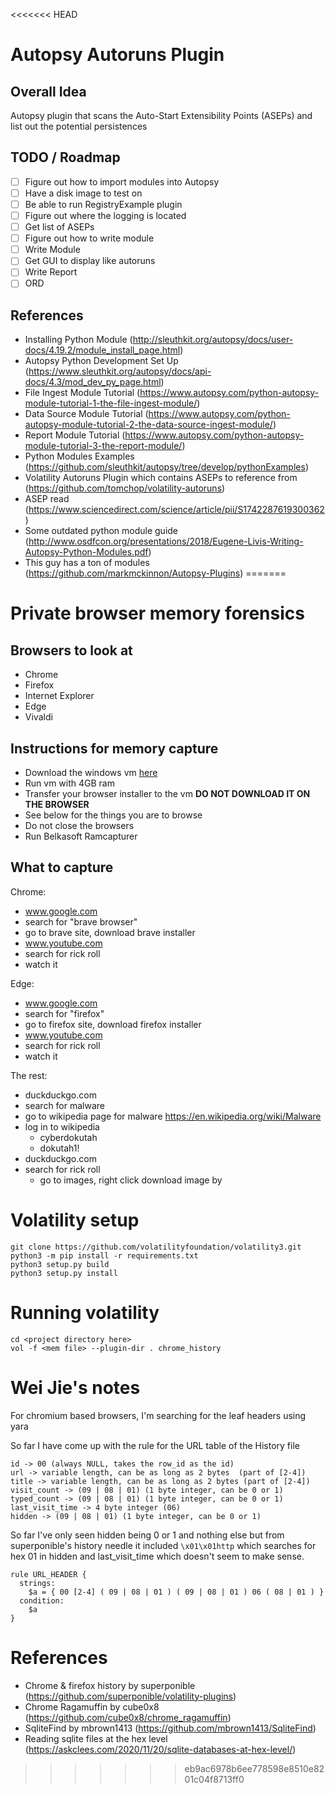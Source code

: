 <<<<<<< HEAD
# Autopsy Autoruns Plugin

## Overall Idea
Autopsy plugin that scans the Auto-Start Extensibility Points (ASEPs) and list out the potential persistences

## TODO / Roadmap
- [ ] Figure out how to import modules into Autopsy
- [ ] Have a disk image to test on
- [ ] Be able to run RegistryExample plugin
- [ ] Figure out where the logging is located
- [ ] Get list of ASEPs
- [ ] Figure out how to write module
- [ ] Write Module
- [ ] Get GUI to display like autoruns
- [ ] Write Report
- [ ] ORD

## References
- Installing Python Module (http://sleuthkit.org/autopsy/docs/user-docs/4.19.2/module_install_page.html)
- Autopsy Python Development Set Up (https://www.sleuthkit.org/autopsy/docs/api-docs/4.3/mod_dev_py_page.html)
- File Ingest Module Tutorial (https://www.autopsy.com/python-autopsy-module-tutorial-1-the-file-ingest-module/)
- Data Source Module Tutorial (https://www.autopsy.com/python-autopsy-module-tutorial-2-the-data-source-ingest-module/)
- Report Module Tutorial (https://www.autopsy.com/python-autopsy-module-tutorial-3-the-report-module/)
- Python Modules Examples (https://github.com/sleuthkit/autopsy/tree/develop/pythonExamples)
- Volatility Autoruns Plugin which contains ASEPs to reference from (https://github.com/tomchop/volatility-autoruns)
- ASEP read (https://www.sciencedirect.com/science/article/pii/S1742287619300362)
- Some outdated python module guide (http://www.osdfcon.org/presentations/2018/Eugene-Livis-Writing-Autopsy-Python-Modules.pdf)
- This guy has a ton of modules (https://github.com/markmckinnon/Autopsy-Plugins)
=======
# Private browser memory forensics

## Browsers to look at 
- Chrome
- Firefox
- Internet Explorer
- Edge
- Vivaldi

## Instructions for memory capture
- Download the windows vm [here](https://developer.microsoft.com/en-us/windows/downloads/virtual-machines/)
- Run vm with 4GB ram
- Transfer your browser installer to the vm **DO NOT DOWNLOAD IT ON THE BROWSER**
- See below for the things you are to browse
- Do not close the browsers
- Run Belkasoft Ramcapturer

## What to capture
Chrome:
- www.google.com
- search for "brave browser"
- go to brave site, download brave installer
- www.youtube.com
- search for rick roll
- watch it 

Edge:
- www.google.com
- search for "firefox"
- go to firefox site, download firefox installer
- www.youtube.com
- search for rick roll
- watch it

The rest:
- duckduckgo.com
- search for malware
- go to wikipedia page for malware https://en.wikipedia.org/wiki/Malware
- log in to wikipedia
  - cyberdokutah
  - dokutah1!
- duckduckgo.com
- search for rick roll
  - go to images, right click download image by

# Volatility setup
```
git clone https://github.com/volatilityfoundation/volatility3.git
python3 -m pip install -r requirements.txt
python3 setup.py build 
python3 setup.py install
```

# Running volatility
```
cd <project directory here>
vol -f <mem file> --plugin-dir . chrome_history
```

# Wei Jie's notes
For chromium based browsers, I'm searching for the leaf headers using yara

So far I have come up with the rule for the URL table of the History file

```plaintext
id -> 00 (always NULL, takes the row_id as the id)
url -> variable length, can be as long as 2 bytes  (part of [2-4])
title -> variable length, can be as long as 2 bytes (part of [2-4]) 
visit_count -> (09 | 08 | 01) (1 byte integer, can be 0 or 1)
typed_count -> (09 | 08 | 01) (1 byte integer, can be 0 or 1)
last_visit_time -> 4 byte integer (06)
hidden -> (09 | 08 | 01) (1 byte integer, can be 0 or 1)
```

So far I've only seen hidden being 0 or 1 and nothing else but from superponible's history needle it included `\x01\x01http` which searches for hex 01 in hidden and last_visit_time which doesn't seem to make sense.

```yara
rule URL_HEADER { 
  strings: 
    $a = { 00 [2-4] ( 09 | 08 | 01 ) ( 09 | 08 | 01 ) 06 ( 08 | 01 ) } 
  condition: 
    $a 
}
```


# References
- Chrome & firefox history by superponible (https://github.com/superponible/volatility-plugins)
- Chrome Ragamuffin by cube0x8 (https://github.com/cube0x8/chrome_ragamuffin)
- SqliteFind by mbrown1413 (https://github.com/mbrown1413/SqliteFind)
- Reading sqlite files at the hex level (https://askclees.com/2020/11/20/sqlite-databases-at-hex-level/)
>>>>>>> eb9ac6978b6ee778598e8510e8201c04f8713ff0
